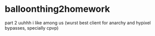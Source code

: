# balloonthing2homework
part 2 uuhhh i like among us (wurst best client for anarchy and hypixel bypasses, specially cpvp)
